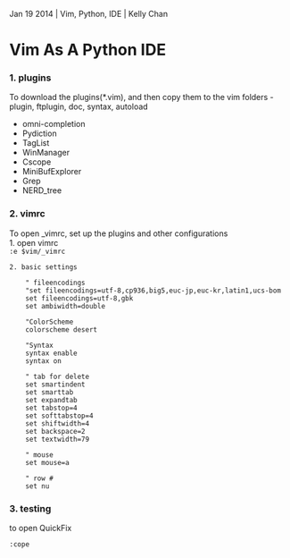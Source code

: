 Jan 19 2014 | Vim, Python, IDE | Kelly Chan
# Vim As A Python IDE

### 1. plugins
To download the plugins(*.vim), and then copy them to the vim folders - plugin, ftplugin, doc, syntax, autoload
- omni-completion
- Pydiction
- TagList
- WinManager
- Cscope
- MiniBufExplorer
- Grep
- NERD_tree

### 2. vimrc
To open _vimrc, set up the plugins and other configurations  
    1. open vimrc  
    ```
    :e $vim/_vimrc 
    ```
    
    2. basic settings  
    
```
    " fileencodings  
    "set fileencodings=utf-8,cp936,big5,euc-jp,euc-kr,latin1,ucs-bom  
    set fileencodings=utf-8,gbk  
    set ambiwidth=double 
    
    "ColorScheme
    colorscheme desert
    
    "Syntax
    syntax enable
    syntax on
    
    " tab for delete  
    set smartindent  
    set smarttab  
    set expandtab  
    set tabstop=4  
    set softtabstop=4  
    set shiftwidth=4  
    set backspace=2
    set textwidth=79
    
    " mouse 
    set mouse=a
    
    " row # 
    set nu 
```


### 3. testing

to open QuickFix
```
:cope
```
